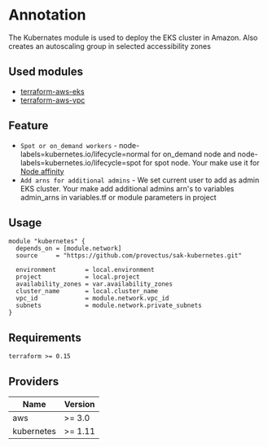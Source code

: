 # Annotation
The Kubernates module is used to deploy the EKS cluster in Amazon. Also creates an autoscaling group in selected accessibility zones

## Used modules

- [terraform-aws-eks](https://github.com/terraform-aws-modules/terraform-aws-eks)
- [terraform-aws-vpc](https://github.com/terraform-aws-modules/terraform-aws-vpc)

## Feature

- `Spot or on_demand workers` - node-labels=kubernetes.io/lifecycle=normal for on_demand node and node-labels=kubernetes.io/lifecycle=spot for spot node. Your make use it for [Node affinity](https://kubernetes.io/docs/concepts/configuration/assign-pod-node)
- `Add arns for additional admins` - We set current user to add as admin EKS cluster. Your make add additional admins arn's to variables admin_arns in variables.tf or module parameters in project

## Usage
```
module "kubernetes" {
  depends_on = [module.network]
  source     = "https://github.com/provectus/sak-kubernetes.git"

  environment        = local.environment
  project            = local.project
  availability_zones = var.availability_zones
  cluster_name       = local.cluster_name
  vpc_id             = module.network.vpc_id
  subnets            = module.network.private_subnets
}
```

## Requirements

```
terraform >= 0.15
 ```

## Providers

| Name | Version |
|------|---------|
| aws | >= 3.0 |
| kubernetes | >= 1.11 |
